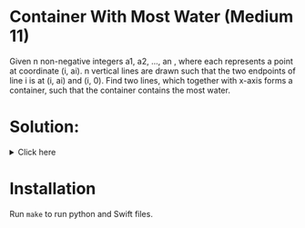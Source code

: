 # Container With Most Water (Medium 11)
Given n non-negative integers a1, a2, ..., an , where each represents a point
at coordinate (i, ai). n vertical lines are drawn such that the two endpoints
of line i is at (i, ai) and (i, 0). Find two lines, which together with x-axis
forms a container, such that the container contains the most water.

# Solution:

<details><summary>Click here</summary>  
Take left and right pointers to 0 and n-1, and save max difference. Move
pointers to eliminate least one. O(n) time, O(1) space.

<br></br>

</details>

# Installation
Run `make` to run python and Swift files.
